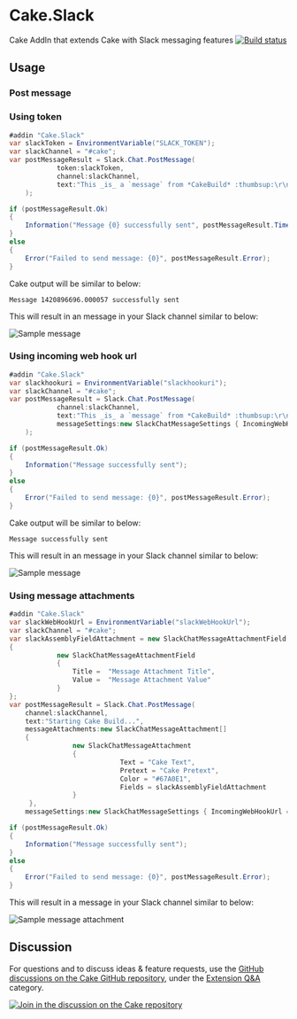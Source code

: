 # Cake.Slack

Cake AddIn that extends Cake with Slack messaging features
[![Build status](https://ci.appveyor.com/api/projects/status/43v2xctpy6gh2tvj/branch/develop?svg=true)](https://ci.appveyor.com/project/cakecontrib/cake-slack/branch/develop)

## Usage

### Post message

### Using token

```csharp
#addin "Cake.Slack"
var slackToken = EnvironmentVariable("SLACK_TOKEN");
var slackChannel = "#cake";
var postMessageResult = Slack.Chat.PostMessage(
            token:slackToken,
            channel:slackChannel,
            text:"This _is_ a `message` from *CakeBuild* :thumbsup:\r\n```Here is some code```"
    );

if (postMessageResult.Ok)
{
    Information("Message {0} successfully sent", postMessageResult.TimeStamp);
}
else
{
    Error("Failed to send message: {0}", postMessageResult.Error);
}
```
Cake output will be similar to below:
```
Message 1420896696.000057 successfully sent
```
This will result in an message in your Slack channel similar to below:

![Sample message](https://github.com/WCOMAB/Cake.Slack/raw/master/samplemessage.png)

### Using incoming web hook url

```csharp
#addin "Cake.Slack"
var slackhookuri = EnvironmentVariable("slackhookuri");
var slackChannel = "#cake";
var postMessageResult = Slack.Chat.PostMessage(
            channel:slackChannel,
            text:"This _is_ a `message` from *CakeBuild* :thumbsup:\r\n```Here is some code```",
            messageSettings:new SlackChatMessageSettings { IncomingWebHookUrl = slackhookuri }
    );

if (postMessageResult.Ok)
{
    Information("Message successfully sent");
}
else
{
    Error("Failed to send message: {0}", postMessageResult.Error);
}
```
Cake output will be similar to below:
```
Message successfully sent
```
This will result in an message in your Slack channel similar to below:

![Sample message](https://github.com/WCOMAB/Cake.Slack/raw/master/samplemessage.png)

### Using message attachments

```csharp
#addin "Cake.Slack"
var slackWebHookUrl = EnvironmentVariable("slackWebHookUrl");
var slackChannel = "#cake";
var slackAssemblyFieldAttachment = new SlackChatMessageAttachmentField[]
{
            new SlackChatMessageAttachmentField
            {
                Title =  "Message Attachment Title",
            	Value =  "Message Attachment Value"
            }
};
var postMessageResult = Slack.Chat.PostMessage(
	channel:slackChannel,
	text:"Starting Cake Build...",
	messageAttachments:new SlackChatMessageAttachment[]
	{
	            new SlackChatMessageAttachment
	            {
	                        Text = "Cake Text",
	                        Pretext = "Cake Pretext",
	                        Color = "#67A0E1",
	                        Fields = slackAssemblyFieldAttachment
	            }
     },
	messageSettings:new SlackChatMessageSettings { IncomingWebHookUrl = slackWebHookUrl });

if (postMessageResult.Ok)
{
    Information("Message successfully sent");
}
else
{
    Error("Failed to send message: {0}", postMessageResult.Error);
}
```
This will result in a message in your Slack channel similar to below:

![Sample message attachment](https://github.com/WCOMAB/Cake.Slack/raw/master/samplemessageattachment.png)
## Discussion

For questions and to discuss ideas & feature requests, use the [GitHub discussions on the Cake GitHub repository](https://github.com/cake-build/cake/discussions), under the [Extension Q&A](https://github.com/cake-build/cake/discussions/categories/extension-q-a) category.

[![Join in the discussion on the Cake repository](https://img.shields.io/badge/GitHub-Discussions-green?logo=github)](https://github.com/cake-build/cake/discussions)